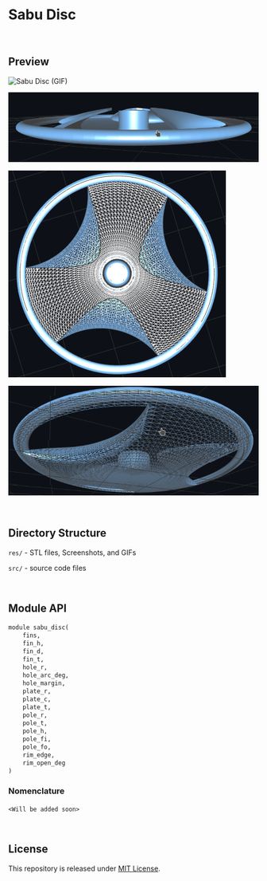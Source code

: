 # Sabu Disc

<br/>

## Preview

![Sabu Disc (GIF)](res/sabu-disc_preview.gif "Preview")

![Sabu Disc (Solid - Side-view)](res/sabu-disc_solid-side.png "Solid - Side-view")

![Sabu Disc (Wireframe - Top-view)](res/sabu-disc_wireframe-top.png "Wireframe - Top-view")

![Sabu Disc (Wireframe - Botton-view)](res/sabu-disc_wireframe-bottom.png "Wireframe - Bottom-view")

<br/>

## Directory Structure

`res/` - STL files, Screenshots, and GIFs

`src/` - source code files

<br/>

## Module API

```scad
module sabu_disc(
    fins,
    fin_h,
    fin_d,
    fin_t,
    hole_r,
    hole_arc_deg,
    hole_margin,
    plate_r,
    plate_c,
    plate_t,
    pole_r,
    pole_t,
    pole_h,
    pole_fi,
    pole_fo,
    rim_edge,
    rim_open_deg
)
```

### Nomenclature

`<Will be added soon>`

<br/>

## License

This repository is released under [MIT License](LICENSE).